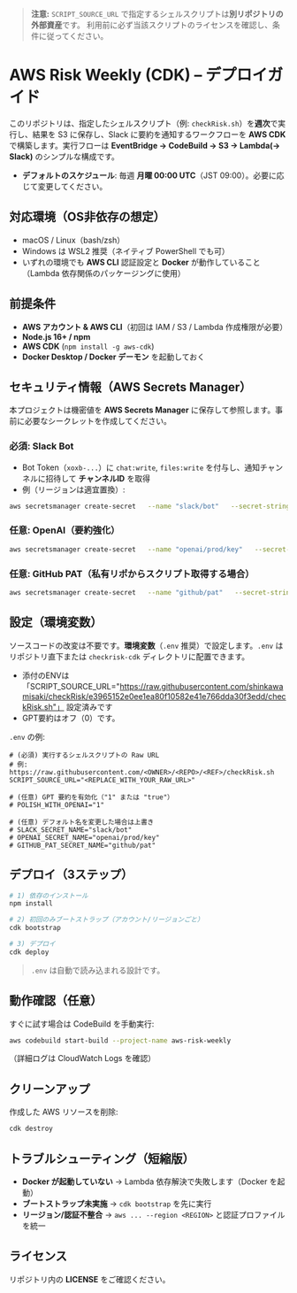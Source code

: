 <!--
SPDX-License-Identifier: LicenseRef-NC-Shinkawa-Only
Copyright (c) 2025 Shinkawa
-->

> **注意:** `SCRIPT_SOURCE_URL` で指定するシェルスクリプトは**別リポジトリの外部資産**です。 利用前に必ず当該スクリプトのライセンスを確認し、条件に従ってください。

<!--
Copyright (c) 2025 Shinkawa
-->

# AWS Risk Weekly (CDK) – デプロイガイド

このリポジトリは、指定したシェルスクリプト（例: `checkRisk.sh`）を**週次**で実行し、結果を S3 に保存し、Slack に要約を通知するワークフローを **AWS CDK** で構築します。実行フローは **EventBridge → CodeBuild → S3 → Lambda(→ Slack)** のシンプルな構成です。

- **デフォルトのスケジュール**: 毎週 **月曜 00:00 UTC**（JST 09:00）。必要に応じて変更してください。

## 対応環境（OS非依存の想定）
- macOS / Linux（bash/zsh）
- Windows は WSL2 推奨（ネイティブ PowerShell でも可）
- いずれの環境でも **AWS CLI** 認証設定と **Docker** が動作していること（Lambda 依存関係のパッケージングに使用）

## 前提条件
- **AWS アカウント & AWS CLI**（初回は IAM / S3 / Lambda 作成権限が必要）  
- **Node.js 16+ / npm**  
- **AWS CDK** (`npm install -g aws-cdk`)  
- **Docker Desktop / Docker デーモン** を起動しておく  

## セキュリティ情報（AWS Secrets Manager）
本プロジェクトは機密値を **AWS Secrets Manager** に保存して参照します。事前に必要なシークレットを作成してください。

### 必須: Slack Bot
- Bot Token（`xoxb-...`）に `chat:write`, `files:write` を付与し、通知チャンネルに招待して **チャンネルID** を取得  
- 例（リージョンは適宜置換）:
```sh
aws secretsmanager create-secret   --name "slack/bot"   --secret-string '{"bot_token":"<BOT_TOKEN>","channel_id":"<CHANNEL_ID>"}'   --region <REGION>
```

### 任意: OpenAI（要約強化）
```sh
aws secretsmanager create-secret   --name "openai/prod/key"   --secret-string '{"OPENAI_API_KEY":"<OPENAI_API_KEY>"}'   --region <REGION>
```

### 任意: GitHub PAT（私有リポからスクリプト取得する場合）
```sh
aws secretsmanager create-secret   --name "github/pat"   --secret-string '{"token":"<GITHUB_PAT>"}'   --region <REGION>
```

## 設定（環境変数）
ソースコードの改変は不要です。**環境変数**（`.env` 推奨）で設定します。`.env` はリポジトリ直下または `checkrisk-cdk` ディレクトリに配置できます。
- 添付のENVは
「SCRIPT_SOURCE_URL="https://raw.githubusercontent.com/shinkawamisaki/checkRisk/e3965152e0ee1ea80f10582e41e766dda30f3edd/checkRisk.sh"」
設定済みです
- GPT要約はオフ（0）です。

`.env` の例:
```
# (必須) 実行するシェルスクリプトの Raw URL
# 例: https://raw.githubusercontent.com/<OWNER>/<REPO>/<REF>/checkRisk.sh
SCRIPT_SOURCE_URL="<REPLACE_WITH_YOUR_RAW_URL>"

# (任意) GPT 要約を有効化（"1" または "true"）
# POLISH_WITH_OPENAI="1"

# (任意) デフォルト名を変更した場合は上書き
# SLACK_SECRET_NAME="slack/bot"
# OPENAI_SECRET_NAME="openai/prod/key"
# GITHUB_PAT_SECRET_NAME="github/pat"
```

## デプロイ（3ステップ）
```sh
# 1) 依存のインストール
npm install

# 2) 初回のみブートストラップ（アカウント/リージョンごと）
cdk bootstrap

# 3) デプロイ
cdk deploy
```
> `.env` は自動で読み込まれる設計です。

## 動作確認（任意）
すぐに試す場合は CodeBuild を手動実行:
```sh
aws codebuild start-build --project-name aws-risk-weekly
```
（詳細ログは CloudWatch Logs を確認）

## クリーンアップ
作成した AWS リソースを削除:
```sh
cdk destroy
```

## トラブルシューティング（短縮版）
- **Docker が起動していない** → Lambda 依存解決で失敗します（Docker を起動）  
- **ブートストラップ未実施** → `cdk bootstrap` を先に実行  
- **リージョン/認証不整合** → `aws ... --region <REGION>` と認証プロファイルを統一

## ライセンス
リポジトリ内の **LICENSE** をご確認ください。
